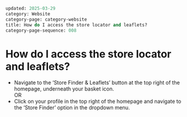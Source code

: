 ```meta
updated: 2025-03-29
category: Website
category-page: category-website
title: How do I access the store locator and leaflets? 
category-page-sequence: 008
```
# How do I access the store locator and leaflets? 

- Navigate to the ‘Store Finder & Leaflets’ button at the top right of the homepage, underneath your basket icon.  
OR 
- Click on your profile in the top right of the homepage and navigate to the ‘Store Finder’ option in the dropdown menu.  